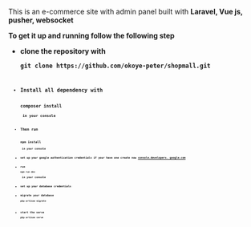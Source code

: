 <p>This is an e-commerce site with admin panel built with <b>Laravel, Vue js, pusher, websocket</p>
<p>To get it up and running follow the following step</p>
<ul>
    <li>clone the repository with<br> <pre><code>git clone https://github.com/okoye-peter/shopmall.git<code></pre></li>
    <li>Install all dependency with<br> <pre><code>composer install<code></pre> in your console</li>
    <li>Then run<br> <pre><code>npm install<code></pre> in your console</li>
    <li>set up your google authentication credentials if your have one create now <a href="https://console.developers. google.com">console.developers. google.com<a></li>
    <li>run <pre><code>npm run dev</code></pre> in your console</li>
    <li>set up your database credentials</li>
    <li>migrate your database <pre><code>php artisan migrate</code></pre></li>
    <li>start the serve <pre><code>php artisan serve</code></pre></li>
</ul>

